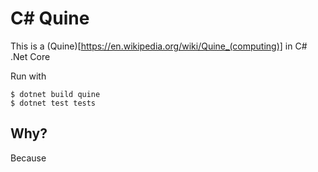 # C# Quine

This is a (Quine)[https://en.wikipedia.org/wiki/Quine_(computing)] in C# .Net Core

Run with 

``` 
$ dotnet build quine
$ dotnet test tests
```

## Why?

Because

